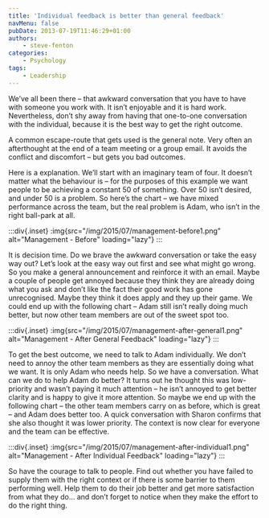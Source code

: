 ```yaml
---
title: 'Individual feedback is better than general feedback'
navMenu: false
pubDate: 2013-07-19T11:46:29+01:00
authors:
    - steve-fenton
categories:
    - Psychology
tags:
    - Leadership
---
```


We’ve all been there – that awkward conversation that you have to have with someone you work with. It isn’t enjoyable and it is hard work. Nevertheless, don’t shy away from having that one-to-one conversation with the individual, because it is the best way to get the right outcome.

A common escape-route that gets used is the general note. Very often an afterthought at the end of a team meeting or a group email. It avoids the conflict and discomfort – but gets you bad outcomes.

Here is a explanation. We’ll start with an imaginary team of four. It doesn’t matter what the behaviour is – for the purposes of this example we want people to be achieving a constant 50 of something. Over 50 isn’t desired, and under 50 is a problem. So here’s the chart – we have mixed performance across the team, but the real problem is Adam, who isn’t in the right ball-park at all.

:::div{.inset}
:img{src="/img/2015/07/management-before1.png" alt="Management - Before" loading="lazy"}
:::

It is decision time. Do we brave the awkward conversation or take the easy way out? Let’s look at the easy way out first and see what might go wrong. So you make a general announcement and reinforce it with an email. Maybe a couple of people get annoyed because they think they are already doing what you ask and don’t like the fact their good work has gone unrecognised. Maybe they think it does apply and they up their game. We could end up with the following chart – Adam still isn’t really doing much better, but now other team members are out of the sweet spot too.

:::div{.inset}
:img{src="/img/2015/07/management-after-general1.png" alt="Management - After General Feedback" loading="lazy"}
:::

To get the best outcome, we need to talk to Adam individually. We don’t need to annoy the other team members as they are essentially doing what we want. It is only Adam who needs help. So we have a conversation. What can we do to help Adam do better? It turns out he thought this was low-priority and wasn’t paying it much attention – he isn’t annoyed to get better clarity and is happy to give it more attention. So maybe we end up with the following chart – the other team members carry on as before, which is great – and Adam does better too. A quick conversation with Sharon confirms that she also thought it was lower priority. The context is now clear for everyone and the team can be effective.

:::div{.inset}
:img{src="/img/2015/07/management-after-individual1.png" alt="Management - After Individual Feedback" loading="lazy"}
:::

So have the courage to talk to people. Find out whether you have failed to supply them with the right context or if there is some barrier to them performing well. Help them to do their job better and get more satisfaction from what they do… and don’t forget to notice when they make the effort to do the right thing.